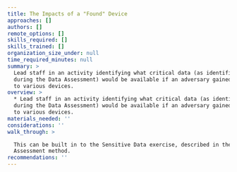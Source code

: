 ```yaml
---
title: The Impacts of a "Found" Device
approaches: []
authors: []
remote_options: []
skills_required: []
skills_trained: []
organization_size_under: null
time_required_minutes: null
summary: >
  Lead staff in an activity identifying what critical data (as identified in
  during the Data Assessment) would be available if an adversary gained access
  to various devices.
overview: >
  * Lead staff in an activity identifying what critical data (as identified in
  during the Data Assessment) would be available if an adversary gained access
  to various devices.
materials_needed: ''
considerations: ''
walk_through: >

  This can be built in to the Sensitive Data exercise, described in the Data
  Assessment method.
recommendations: ''
---
```


